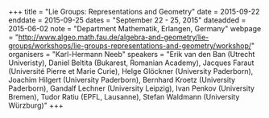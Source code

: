 +++
title = "Lie Groups: Representations and Geometry"
date = 2015-09-22
enddate = 2015-09-25
dates = "September 22 - 25, 2015"
dateadded = 2015-06-02
note = "Department Mathematik, Erlangen, Germany"
webpage = "http://www.algeo.math.fau.de/algebra-and-geometry/lie-groups/workshops/lie-groups-representations-and-geometry/workshop/"
organisers = "Karl-Hermann Neeb"
speakers = "Erik van den Ban (Utrecht Univeristy), Daniel Beltita (Bukarest, Romanian Academy), Jacques Faraut (Université Pierre et Marie Curie), Helge Glöckner (University Paderborn), Joachim Hilgert (University Paderborn), Bernhard Kroetz (University Paderborn), Gandalf Lechner (University Leipzig), Ivan Penkov (University Bremen), Tudor Ratiu (EPFL, Lausanne), Stefan Waldmann (University Würzburg)"
+++
